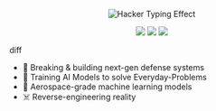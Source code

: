 <!-- ====== ANIMATED HEADER ====== -->
<p align="center">
  <img src="https://readme-typing-svg.demolab.com?font=Hack&weight=600&size=28&duration=4000&pause=1000&color=00FF00&background=000000&center=true&vCenter=true&width=600&height=80&lines=Welcome+to+my+cyber+domain.;AI+%7C+Cybersecurity+%7C+Consciousness+Hacking;Military-Grade+ML+%26+Reverse+Engineering;This+is+not+a+drill." alt="Hacker Typing Effect" />
</p>

<!-- ====== QUICK BIO ====== -->
<p align="center">
  <img src="https://img.shields.io/badge/-CYBER%20WARFARE%20SPECIALIST-red?style=for-the-badge&logo=radar&logoColor=white" />
  <img src="https://img.shields.io/badge/-MACHINE%20LEARNING%20SAGE-blue?style=for-the-badge&logo=ai&logoColor=white" />
  <img src="https://img.shields.io/badge/-CONSCIOUSNESS%20HACKER-purple?style=for-the-badge&logo=atom&logoColor=white" />
</p>

diff
+ 🔐 Breaking & building next-gen defense systems  
+ 🤖 Training AI Models to solve Everyday-Problems
+ 🚀 Aerospace-grade machine learning models  
+ ☠️ Reverse-engineering reality
<!--
**Ininsico/Ininsico** is a ✨ _special_ ✨ repository because its `README.md` (this file) appears on your GitHub profile.

Here are some ideas to get you started:

- 🔭 I’m currently working on ...
- 🌱 I’m currently learning ...
- 👯 I’m looking to collaborate on ...
- 🤔 I’m looking for help with ...
- 💬 Ask me about ...
- 📫 How to reach me: ...
- 😄 Pronouns: ...
- ⚡ Fun fact: ...
-->
